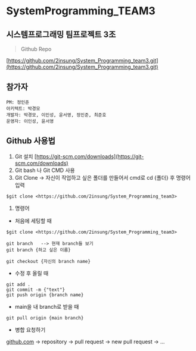# SystemProgramming_TEAM3

## 시스템프로그래밍 팀프로젝트 3조

> Github Repo
> 

[https://github.com/2insung/System_Programming_team3.git](https://github.com/2insung/System_Programming_team3.git)

## 참가자

```
PM: 정인준
아키텍트: 박경모
개발자: 박경모, 이인성, 윤서영, 정인준, 최준호
운영자: 이인성, 윤서영

```

## Github 사용법

1. Git 설치 [https://git-scm.com/downloads](https://git-scm.com/downloads)
2. Git bash 나 Git CMD 사용
3. Git Clone -> 자신이 작업하고 싶은 폴더를 만들어서 cmd로 cd {폴더} 후 명령어 입력

```
$git clone <https://github.com/2insung/System_Programming_team3>

```

1. 명령어
- 처음에 세팅할 때

```
$git clone <https://github.com/2insung/System_Programming_team3>

```

```
git branch   --> 현재 branch들 보기
git branch {하고 싶은 이름}

```

```
git checkout {자신의 branch name}

```

- 수정 후 올릴 때

```
git add .
git commit -m {"text"}
git push origin {branch name}

```

- main을 내 branch로 받을 때

```
git pull origin {main branch}

```

- 병합 요청하기

[github.com](http://github.com/) → repository → pull request → new pull request → ...
